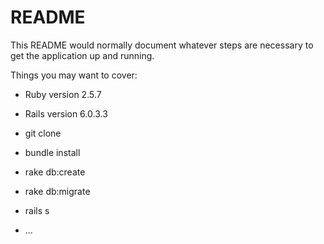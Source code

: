 # README

This README would normally document whatever steps are necessary to get the
application up and running.

Things you may want to cover:

* Ruby version 2.5.7

* Rails version 6.0.3.3

* git clone

* bundle install

* rake db:create

* rake db:migrate

* rails s

* ...
